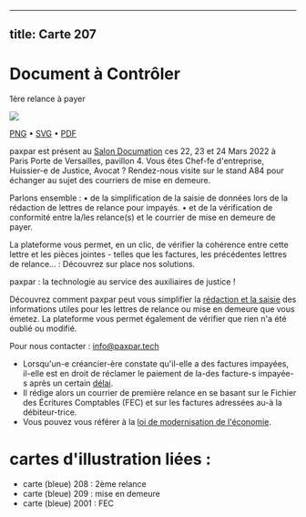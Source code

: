 
---
title: Carte 207
---

# Document à Contrôler

1ère relance à payer


![](https://media.paxpar.tech/ludi/card_207_recto.png)

[PNG](https://media.paxpar.tech/ludi/card_207_recto.png) • [SVG](https://media.paxpar.tech/ludi/card_207_recto.svg) • [PDF](https://media.paxpar.tech/ludi/card_207_recto.pdf)

paxpar est présent au [Salon Documation](https://www.documation.fr/info_societe/527/paxpartech.html) ces 22, 23 et 24 Mars 2022 à Paris Porte de Versailles, pavillon 4. Vous êtes Chef-fe d'entreprise, Huissier-e de Justice, Avocat ? Rendez-nous visite sur le stand A84 pour échanger au sujet des courriers de mise en demeure.

Parlons ensemble :
  • de la simplification de la saisie de données lors de la rédaction de lettres de relance pour impayés. 
  • et de la vérification de conformité entre la/les relance(s) et le courrier de mise en demeure de payer. 


La plateforme vous permet, en un clic, de vérifier la cohérence entre cette lettre et les pièces jointes - telles que les factures, les précédentes lettres de relance... : Découvrez sur place nos solutions.

paxpar : la technologie au service des auxiliaires de justice !

Découvrez comment paxpar peut vous simplifier la [rédaction et la saisie](https://youtu.be/iElnViPmgxg) des informations utiles pour les lettres de relance ou mise en demeure que vous émetez. La plateforme vous permet également de vérifier que rien n'a été oublié ou modifié.

Pour nous contacter : info@paxpar.tech

- Lorsqu'un-e créancier-ère constate qu'il-elle a des factures impayées, il-elle est en droit de réclamer le paiement de la-des facture-s impayée-s après un certain [délai](https://www.service-public.fr/professionnels-entreprises/vosdroits/F23211).
- Il rédige alors un courrier de première relance en se basant sur le Fichier des Écritures Comptables (FEC) et sur les factures adressées au-à la débiteur-trice.
- Vous pouvez vous référer à la [loi de modernisation de l'économie](https://www.legifrance.gouv.fr/loda/id/JORFTEXT000019283050/).
# cartes d'illustration liées :
  - carte (bleue) 208 : 2ème relance
  - carte (bleue) 209 : mise en demeure
  - carte (bleue) 2001 : FEC



